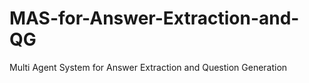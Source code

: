 # MAS-for-Answer-Extraction-and-QG
Multi Agent System for Answer Extraction and Question Generation
